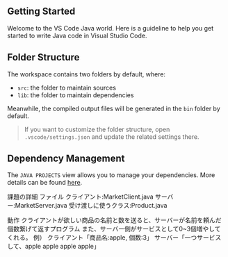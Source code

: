 ## Getting Started

Welcome to the VS Code Java world. Here is a guideline to help you get started to write Java code in Visual Studio Code.

## Folder Structure

The workspace contains two folders by default, where:

- `src`: the folder to maintain sources
- `lib`: the folder to maintain dependencies

Meanwhile, the compiled output files will be generated in the `bin` folder by default.

> If you want to customize the folder structure, open `.vscode/settings.json` and update the related settings there.

## Dependency Management

The `JAVA PROJECTS` view allows you to manage your dependencies. More details can be found [here](https://github.com/microsoft/vscode-java-dependency#manage-dependencies).

課題の詳細
ファイル
クライアント:MarketClient.java
サーバー:MarketServer.java
受け渡しに使うクラス:Product.java

動作
クライアントが欲しい商品の名前と数を送ると、サーバーが名前を頼んだ個数繋げて返すプログラム
また、サーバー側がサービスとして0~3個増やしてくれる。
例）
クライアント「商品名:apple, 個数:3」
サーバー「一つサービスして、apple apple apple apple」


